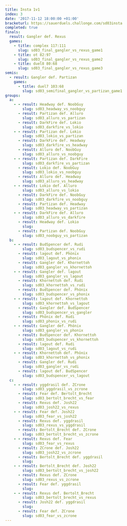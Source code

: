 ```yaml
---
title: Insta 1v1
index: 3
date: '2017-11-12 18:00:00 +01:00'
bracketurl: https://sauerduels.challonge.com/sd03insta
completed: true
finals:
  result: Gangler def. Rexus
  games:
    - title: complex 117:111
      slug: sd03_final_gangler_vs_rexus_game1
    - title: ot 82:97
      slug: sd03_final_gangler_vs_rexus_game2
    - title: duel8 80:68
      slug: sd03_final_gangler_vs_rexus_game3
semis:
  - result: Gangler def. Partizan
    games:
      - title: duel7 103:68
        slug: sd03_semifinal_gangler_vs_partizan_game1
groups:
  a:
    - - result: Headway def. NoobGuy
        slug: sd03_headway_vs_noobguy
      - result: Partizan def. Alluro
        slug: sd03_alluro_vs_partizan
      - result: DarkFire def. Lokio
        slug: sd03_darkfire_vs_lokio
    - - result: Partizan def. Lokio
        slug: sd03_lokio_vs_partizan
      - result: DarkFire def. Headway
        slug: sd03_darkfire_vs_headway
      - result: Alluro def. NoobGuy
        slug: sd03_alluro_vs_noobguy
    - - result: Partizan def. DarkFire
        slug: sd03_darkfire_vs_partizan
      - result: Lokio def. NoobGuy
        slug: sd03_lokio_vs_noobguy
      - result: Alluro def. Headway
        slug: sd03_alluro_vs_headway
    - - result: Lokio def. Alluro
        slug: sd03_alluro_vs_lokio
      - result: DarkFire def. NoobGuy
        slug: sd03_darkfire_vs_noobguy
      - result: Partizan def. Headway
        slug: sd03_headway_vs_partizan
    - - result: DarkFire def. Alluro
        slug: sd03_alluro_vs_darkfire
      - result: Headway def. Lokio
        slug: 
      - result: Partizan def. NoobGuy
        slug: sd03_noobguy_vs_partizan
  b:
    - - result: BudSpencer def. Rudi
        slug: sd03_budspencer_vs_rudi
      - result: lagout def. Phönix
        slug: sd03_lagout_vs_phonix
      - result: Gangler def. Khornettoh
        slug: sd03_gangler_vs_khornettoh
    - - result: Gangler def. lagout
        slug: sd03_gangler_vs_lagout
      - result: Khornettoh def. Rudi
        slug: sd03_khornettoh_vs_rudi
      - result: BudSpencer def. Phönix
        slug: sd03_budspencer_vs_phonix
    - - result: lagout def. Khornettoh
        slug: sd03_khornettoh_vs_lagout
      - result: Gangler def. BudSpencer
        slug: sd03_budspencer_vs_gangler
      - result: Phönix def. Rudi
        slug: sd03_phonix_vs_rudi
    - - result: Gangler def. Phönix
        slug: sd03_gangler_vs_phonix
      - result: BudSpencer def. Khornettoh
        slug: sd03_budspencer_vs_khornettoh
      - result: lagout def. Rudi
        slug: sd03_lagout_vs_rudi
    - - result: Khornettoh def. Phönix
        slug: sd03_khornettoh_vs_phonix
      - result: Gangler def. Rudi
        slug: sd03_gangler_vs_rudi
      - result: lagout def. BudSpencer
        slug: sd03_budspencer_vs_lagout
  c:
    - - result: yggdrasil def. ZCrone
        slug: sd03_yggdrasil_vs_zcrone
      - result: Fear def. Bertolt_Brecht
        slug: sd03_bertolt_brecht_vs_fear
      - result: Rexus def. Josh22
        slug: sd03_josh22_vs_rexus
    - - result: Fear def. Josh22
        slug: sd03_fear_vs_josh22
      - result: Rexus def. yggdrasil
        slug: sd03_rexus_vs_yggdrasil
      - result: Bertolt_Brecht def. ZCrone
        slug: sd03_bertolt_brecht_vs_zcrone
    - - result: Rexus def. Fear
        slug: sd03_fear_vs_rexus
      - result: ZCrone def. Josh22
        slug: sd03_josh22_vs_zcrone
      - result: Bertolt_Brecht def. yggdrasil
        slug: 
    - - result: Bertolt_Brecht def. Josh22
        slug: sd03_bertolt_brecht_vs_josh22
      - result: Rexus def. ZCrone
        slug: sd03_rexus_vs_zcrone
      - result: Fear def. yggdrasil
        slug: 
    - - result: Rexus def. Bertolt_Brecht
        slug: sd03_bertolt_brecht_vs_rexus
      - result: Josh22 def. yggdrasil
        slug: 
      - result: Fear def. ZCrone
        slug: sd03_fear_vs_zcrone
---
```

